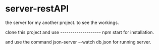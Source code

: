 # server-restAPI
the server for my another project. to see the workings. 



clone this project and use
                                  --------------------  npm start 
for installation.

and use the command  json-server --watch db.json for running server.

